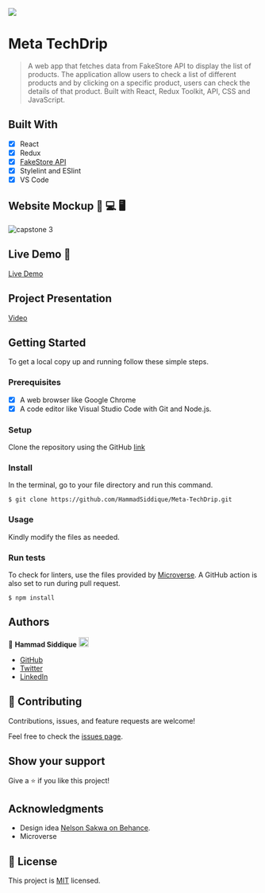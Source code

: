 ![](https://img.shields.io/badge/Microverse-blueviolet)

# Meta TechDrip

> A web app that fetches data from FakeStore API to display the list of products. The application allow users to check a list of different products and by clicking on a specific product, users can check the details of that product. Built with React, Redux Toolkit, API, CSS and JavaScript.


## Built With

- [x] React
- [x] Redux
- [x] [FakeStore API](https://fakestoreapi.com/)
- [x] Stylelint and ESlint
- [x] VS Code

## Website Mockup 📱 💻 🖥️

![capstone 3](https://user-images.githubusercontent.com/67911212/176967762-76f52e49-fb18-4b0f-bbc6-78d95fce884c.jpg)

## Live Demo 🔗

[Live Demo](https://62bf59a22da6092d8116c262--nimble-donut-8a2d42.netlify.app/)

## Project Presentation

[Video](https://www.loom.com/share/529c7cba4a414fe3be6e19d671a9ed48)

## Getting Started

To get a local copy up and running follow these simple steps.

### Prerequisites

- [x] A web browser like Google Chrome
- [x] A code editor like Visual Studio Code with Git and Node.js.

### Setup

Clone the repository using the GitHub [link](https://github.com/HammadSiddique/Meta-TechDrip.git)

### Install

In the terminal, go to your file directory and run this command.

```
$ git clone https://github.com/HammadSiddique/Meta-TechDrip.git
```

### Usage

Kindly modify the files as needed.

### Run tests

To check for linters, use the files provided by [Microverse](https://github.com/microverseinc/linters-config). A GitHub action is also set to run during pull request.
```
$ npm install
```

## Authors

👤 **Hammad Siddique** <img src="https://emojis.slackmojis.com/emojis/images/1531849430/4246/blob-sunglasses.gif?1531849430" width="20"/>

  - [GitHub](https://github.com/HammadSiddique)
  - [Twitter](https://twitter.com/hs_devv)
  - [LinkedIn](https://www.linkedin.com/in/-hammadsiddique/)
  
## 🤝 Contributing

Contributions, issues, and feature requests are welcome!

Feel free to check the [issues page](https://github.com/HammadSiddique/Meta-TechDrip/issues).

## Show your support

Give a ⭐️ if you like this project!

## Acknowledgments

- Design idea [Nelson Sakwa on Behance](https://www.behance.net/sakwadesignstudio).
- Microverse

## 📝 License

This project is [MIT](./MIT.md) licensed.
